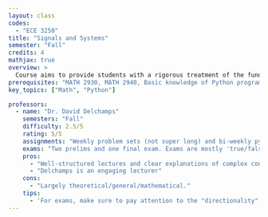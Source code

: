 ```yaml
---
layout: class
codes:
  - "ECE 3250"
title: "Signals and Systems"
semester: "Fall"
credits: 4
mathjax: true
overview: >
  Course aims to provide students with a rigorous treatment of the fundamentals of discrete- and continuous-time signals and systems. The course makes use of sophisticated tools such as vector spaces of signals (e.g. bounded, summable, and square-summable signals) and orthogonal expansions in Hilbert space in addition to covering standard material on time- and frequency-domain analysis of signals and systems, including discrete- and continuous-time convolution, Fourier series, continuous- and discrete-time Fourier transforms, sampling theory, the DFT and FFT, and spectrograms. Homework assignments include a computational component where appropriate.
prerequisites: "MATH 2930, MATH 2940, Basic knowledge of Python programming"
key_topics: ["Math", "Python"]

professors:
  - name: "Dr. David Delchamps"
    semesters: "Fall"
    difficulty: 2.5/5
    rating: 5/5
    assignments: "Weekly problem sets (not super long) and bi-weekly python programming 'labs' (not super long either)"
    exams: "Two prelims and one final exam. Exams are mostly 'true/false' and are very fair."
    pros:
      - "Well-structured lectures and clear explanations of complex concepts."
      - "Delchamps is an engaging lecturer"
    cons:
      - "Largely theoretical/general/mathematical."
    tips:
      - 'For exams, make sure to pay attention to the "directionality" of implications proven in class (i.e. "implies") vs. "iff".'
---
```


